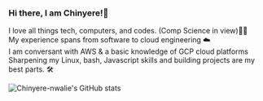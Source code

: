 ### Hi there, I am Chinyere!👋
I love all things tech, computers, and codes. (Comp Science in view)👩‍💻<br/>
My experience spans from software to cloud engineering ☁️<br/>
I am conversant with AWS & a basic knowledge of GCP cloud platforms <br/>
Sharpening my Linux, bash, Javascript skills and building projects are my best parts. 🛠 <br/>


![Chinyere-nwalie's GitHub stats](https://github-readme-stats.vercel.app/api?username=Chinyere-nwalie&show_icons=true&theme=radical)
